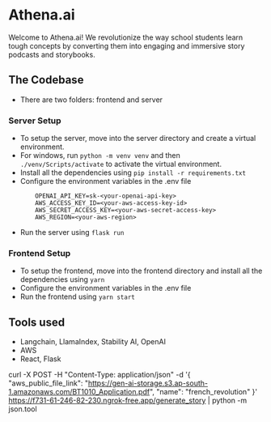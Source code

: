 # Athena.ai
Welcome to Athena.ai! We revolutionize the way school students learn tough concepts by converting them into engaging and immersive story podcasts and storybooks.

## The Codebase
- There are two folders: frontend and server
### Server Setup
- To setup the server, move into the server directory and create a virtual environment. 
- For windows, run `python -m venv venv` and then `./venv/Scripts/activate` to activate the virtual environment.
- Install all the dependencies using `pip install -r requirements.txt`
- Configure the environment variables in the .env file
    ```
        OPENAI_API_KEY=sk-<your-openai-api-key>
        AWS_ACCESS_KEY_ID=<your-aws-access-key-id>
        AWS_SECRET_ACCESS_KEY=<your-aws-secret-access-key>
        AWS_REGION=<your-aws-region>
    ```
- Run the server using `flask run`
### Frontend Setup
- To setup the frontend, move into the frontend directory and install all the dependencies using `yarn`
- Configure the environment variables in the .env file
- Run the frontend using `yarn start`

## Tools used
- Langchain, LlamaIndex, Stability AI, OpenAI
- AWS
- React, Flask 


curl -X POST -H "Content-Type: application/json" -d '{
  "aws_public_file_link": "https://gen-ai-storage.s3.ap-south-1.amazonaws.com/BT1010_Application.pdf",
  "name": "french_revolution"
}' https://f731-61-246-82-230.ngrok-free.app/generate_story | python -m json.tool